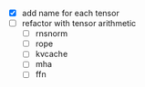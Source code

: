 - [x] add name for each tensor
- [ ] refactor with tensor arithmetic
  - [ ] rnsnorm
  - [ ] rope
  - [ ] kvcache
  - [ ] mha
  - [ ] ffn
